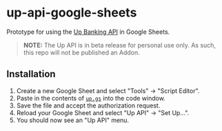 # up-api-google-sheets

Prototype for using the [Up Banking API](https://developer.up.com.au/) in Google Sheets.

> **NOTE:** The Up API is in beta release for personal use only. As such, this repo will not be published an Addon.

## Installation

1. Create a new Google Sheet and select "Tools" → "Script Editor".
2. Paste in the contents of [`up.gs`](https://github.com/azz/up-api-google-sheets/blob/master/up.gs) into the code window.
3. Save the file and accept the authorization request.
4. Reload your Google Sheet and select "Up API" → "Set Up...".
5. You should now see an "Up API" menu.
